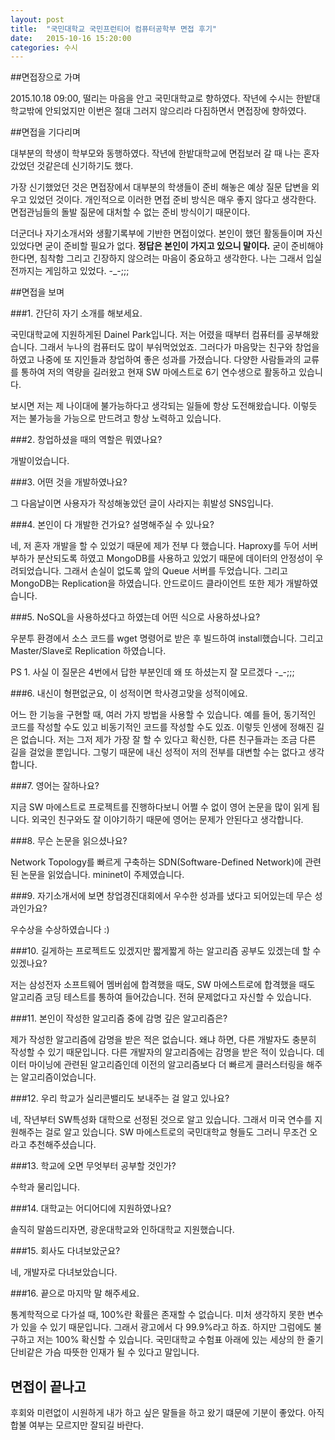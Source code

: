 ```yaml
---
layout: post
title:  "국민대학교 국민프런티어 컴퓨터공학부 면접 후기"
date:   2015-10-16 15:20:00
categories: 수시
---
```


##면접장으로 가며

2015.10.18 09:00, 떨리는 마음을 안고 국민대학교로 향하였다. 작년에 수시는 한밭대학교밖에 안되었지만 이번은 절대 그러지 않으리라 다짐하면서 면접장에 향하였다.

##면접을 기다리며

대부분의 학생이 학부모와 동행하였다. 작년에 한밭대학교에 면접보러 갈 때 나는 혼자 갔었던 것같은데 신기하기도 했다.

가장 신기했었던 것은 면접장에서 대부분의 학생들이 준비 해놓은 예상 질문 답변을 외우고 있었던 것이다. 개인적으로 이러한 면접 준비 방식은 매우 좋지 않다고 생각한다. 면접관님들의 돌발 짊문에 대처할 수 없는 준비 방식이기 때문이다.

더군더나 자기소개서와 생활기록부에 기반한 면접이었다. 본인이 했던 활동들이며 자신있었다면 굳이 준비할 필요가 없다. **정답은 본인이 가지고 있으니 말이다.** 굳이 준비해야한다면, 침착함 그리고 긴장하지 않으려는 마음이 중요하고 생각한다. 나는 그래서 입실 전까지는 게임하고 있었다. -_-;;;


##면접을 보며

###1. 간단히 자기 소개를 해보세요.

국민대학교에 지원하게된 Dainel Park입니다. 저는 어렸을 때부터 컴퓨터를 공부해왔습니다. 그래서 누나의 컴퓨터도 많이 부숴먹었었죠. 그러다가 마음맞는 친구와 창업을 하였고 나중에 또 지인들과 창업하여 좋은 성과를 가졌습니다. 다양한 사람들과의 교류를 통하여 저의 역량을 길러왔고 현재 SW 마에스트로 6기 연수생으로 활동하고 있습니다.

보시면 저는 제 나이대에 불가능하다고 생각되는 일들에 항상 도전해왔습니다. 이렇듯 저는 불가능을 가능으로 만드려고 항상 노력하고 있습니다.

###2. 창업하셨을 때의 역할은 뭐였나요?

개발이었습니다.

###3. 어떤 것을 개발하였나요?

그 다음날이면 사용자가 작성해놓았던 글이 사라지는 휘발성 SNS입니다.

###4. 본인이 다 개발한 건가요? 설명해주실 수 있나요?

네, 저 혼자 개발을 할 수 있었기 때문에 제가 전부 다 했습니다. Haproxy를 두어 서버 부하가 분산되도록 하였고 MongoDB를 사용하고 있었기 때문에 데이터의 안정성이 우려되었습니다. 그래서 손실이 없도록 앞의 Queue 서버를 두었습니다. 그리고 MongoDB는 Replication을 하였습니다. 안드로이드 클라이언트 또한 제가 개발하였습니다. 

###5. NoSQL을 사용하셨다고 하였는데 어떤 식으로 사용하셨나요?

우분투 환경에서 소스 코드를 wget 명령어로 받은 후 빌드하여 install했습니다. 그리고 Master/Slave로 Replication 하였습니다. 

PS 1. 사실 이 질문은 4번에서 답한 부분인데 왜 또 하셨는지 잘 모르겠다 -_-;;;

###6. 내신이 형편없군요, 이 성적이면 학사경고맞을 성적이에요.

어느 한 기능을 구현할 때, 여러 가지 방법을 사용할 수 있습니다. 예를 들어, 동기적인 코드를 작성할 수도 있고 비동기적인 코드를 작성할 수도 있죠. 이렇듯 인생에 정해진 길은 없습니다. 저는 그저 제가 가장 잘 할 수 있다고 확신한, 다른 친구들과는 조금 다른 길을 걸었을 뿐입니다. 그렇기 때문에 내신 성적이 저의 전부를 대변할 수는 없다고 생각합니다.

###7. 영어는 잘하나요?

지금 SW 마에스트로 프로젝트를 진행하다보니 어쩔 수 없이 영어 논문을 많이 읽게 됩니다. 외국인 친구와도 잘 이야기하기 때문에 영어는 문제가 안된다고 생각합니다.

###8. 무슨 논문을 읽으셨나요?

Network Topology를 빠르게 구축하는 SDN(Software-Defined Network)에 관련된 논문을 읽었습니다. mininet이 주제였습니다.

###9. 자기소개서에 보면 창업경진대회에서 우수한 성과를 냈다고 되어있는데 무슨 성과인가요?

우수상을 수상하였습니다 :)

###10. 길게하는 프로젝트도 있겠지만 짧게짧게 하는 알고리즘 공부도 있겠는데 할 수 있겠나요?

저는 삼성전자 소프트웨어 멤버쉽에 합격했을 때도, SW 마에스트로에 합격했을 때도 알고리즘 코딩 테스트를 통하여 들어갔습니다. 전혀 문제없다고 자신할 수 있습니다.

###11. 본인이 작성한 알고리즘 중에 감명 깊은 알고리즘은?

제가 작성한 알고리즘에 감명을 받은 적은 없습니다. 왜냐 하면, 다른 개발자도 충분히 작성할 수 있기 때문입니다. 다른 개발자의 알고리즘에는 감명을 받은 적이 있습니다. 데이터 마이닝에 관련된 알고리즘인데 이전의 알고리즘보다 더 빠르게 클러스터링을 해주는 알고리즘이었습니다.

###12. 우리 학교가 실리콘밸리도 보내주는 걸 알고 있나요?

네, 작년부터 SW특성화 대학으로 선정된 것으로 알고 있습니다. 그래서 미국 연수를 지원해주는 걸로 알고 있습니다. SW 마에스트로의 국민대학교 형들도 그러니 무조건 오라고 추천해주셨습니다.

###13. 학교에 오면 무엇부터 공부할 것인가?

수학과 물리입니다.

###14. 대학교는 어디어디에 지원하였나요?

솔직히 말씀드리자면, 광운대학교와 인하대학교 지원했습니다.


###15. 회사도 다녀보았군요?

네, 개발자로 다녀보았습니다.

###16. 끝으로 마지막 말 해주세요.

통계학적으로 다가설 때, 100%란 확률은 존재할 수 없습니다. 미처 생각하지 못한 변수가 있을 수 있기 때문입니다. 그래서 광고에서 다 99.9%라고 하죠. 하지만 그럼에도 불구하고 저는 100% 확신할 수 있습니다. 국민대학교 수험표 아래에 있는 세상의 한 줄기 단비같은 가슴 따뜻한 인재가 될 수 있다고 말입니다.

## 면접이 끝나고

후회와 미련없이 시원하게 내가 하고 싶은 말들을 하고 왔기 떄문에 기분이 좋았다. 아직 합불 여부는 모르지만 잘되길 바란다.